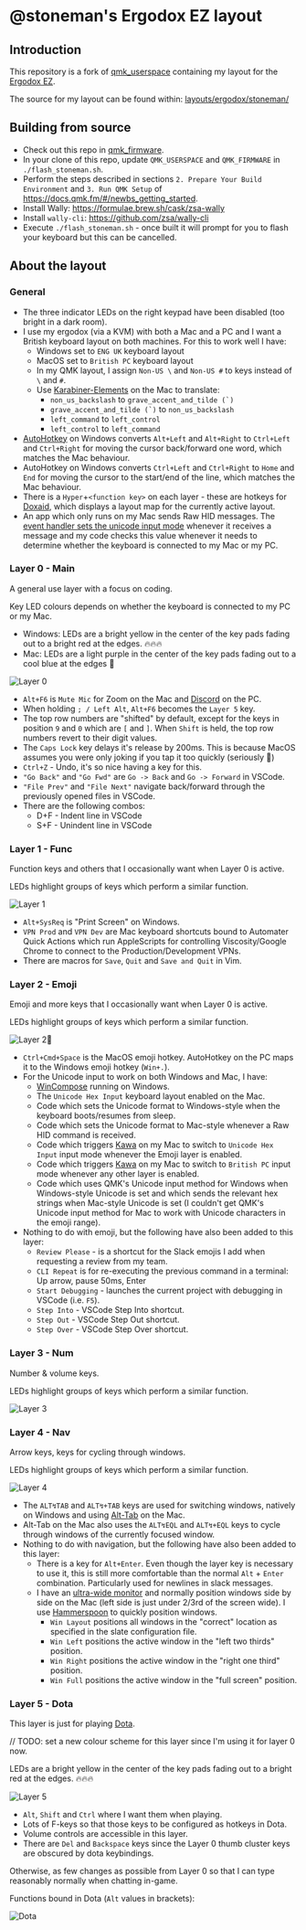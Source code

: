 # @stoneman's Ergodox EZ layout

## Introduction

This repository is a fork of [qmk_userspace](https://github.com/qmk/qmk_userspace) containing my layout for the [Ergodox EZ](https://ergodox-ez.com/).

The source for my layout can be found within: [layouts/ergodox/stoneman/](layouts/ergodox/stoneman/)

## Building from source

- Check out this repo in [qmk_firmware](https://github.com/qmk/qmk_firmware).
- In your clone of this repo, update `QMK_USERSPACE` and `QMK_FIRMWARE` in `./flash_stoneman.sh`.
- Perform the steps described in sections `2. Prepare Your Build Environment` and `3. Run QMK Setup` of <https://docs.qmk.fm/#/newbs_getting_started>.
- Install Wally: https://formulae.brew.sh/cask/zsa-wally
- Install `wally-cli`: https://github.com/zsa/wally-cli
- Execute `./flash_stoneman.sh` - once built it will prompt for you to flash your keyboard but this can be cancelled.

## About the layout

### General

- The three indicator LEDs on the right keypad have been disabled (too bright in a dark room).
- I use my ergodox (via a KVM) with both a Mac and a PC and I want a British keyboard layout on both machines. For this to work well I have:
  - Windows set to `ENG UK` keyboard layout
  - MacOS set to `British PC` keyboard layout
  - In my QMK layout, I assign `Non-US \` and `Non-US #` to keys instead of `\` and `#`.
  - Use [Karabiner-Elements](https://karabiner-elements.pqrs.org/) on the Mac to translate:
    - `non_us_backslash` to ``grave_accent_and_tilde (`)``
    - ``grave_accent_and_tilde (`)`` to `non_us_backslash`
    - `left_command` to `left_control`
    - `left_control` to `left_command`
- [AutoHotkey](https://www.autohotkey.com/) on Windows converts `Alt+Left` and `Alt+Right` to `Ctrl+Left` and `Ctrl+Right` for moving the cursor back/forward one word, which matches the Mac behaviour.
- AutoHotkey on Windows converts `Ctrl+Left` and `Ctrl+Right` to `Home` and `End` for moving the cursor to the start/end of the line, which matches the Mac behaviour.
- There is a `Hyper`+`<function key>` on each layer - these are hotkeys for [Doxaid](https://github.com/stoneman/doxaid), which displays a layout map for the currently active layout.
- An app which only runs on my Mac sends Raw HID messages. The [event handler sets the unicode input mode](https://github.com/stoneman/qmk_firmware/blob/ebfa77d949c5d4d9c43d87f41904b13ccf720d7b/keyboards/ergodox_ez/keymaps/stoneman/keymap.c#L660-L661) whenever it receives a message and my code checks this value whenever it needs to determine whether the keyboard is connected to my Mac or my PC.

### Layer 0 - Main

A general use layer with a focus on coding.

Key LED colours depends on whether the keyboard is connected to my PC or my Mac.

- Windows: LEDs are a bright yellow in the center of the key pads fading out to a bright red at the edges. 🔥🔥🔥
- Mac: LEDs are a light purple in the center of the key pads fading out to a cool blue at the edges 💎

![Layer 0](images/layer_0.png)

- `Alt+F6` is `Mute Mic` for Zoom on the Mac and [Discord](https://discordapp.com/) on the PC.
- When holding `; / Left Alt`, `Alt+F6` becomes the `Layer 5` key.
- The top row numbers are "shifted" by default, except for the keys in position `9` and `0` which are `[` and `]`. When `Shift` is held, the top row numbers revert to their digit values.
- The `Caps Lock` key delays it's release by 200ms. This is because MacOS assumes you were only joking if you tap it too quickly (seriously 🤦‍)
- `Ctrl+Z` - Undo, it's so nice having a key for this.
- `"Go Back"` and `"Go Fwd"` are `Go -> Back` and `Go -> Forward` in VSCode.
- `"File Prev"` and `"File Next"` navigate back/forward through the previously opened files in VSCode.
- There are the following combos:
  - D+F - Indent line in VSCode
  - S+F - Unindent line in VSCode

### Layer 1 - Func

Function keys and others that I occasionally want when Layer 0 is active.

LEDs highlight groups of keys which perform a similar function.

![Layer 1](images/layer_1.png)

- `Alt+SysReq` is "Print Screen" on Windows.
- `VPN Prod` and `VPN Dev` are Mac keyboard shortcuts bound to Automater Quick Actions which run AppleScripts for controlling Viscosity/Google Chrome to connect to the Production/Development VPNs.
- There are macros for `Save`, `Quit` and `Save and Quit` in Vim.

### Layer 2 - Emoji

Emoji and more keys that I occasionally want when Layer 0 is active.

LEDs highlight groups of keys which perform a similar function.

![Layer 2](images/layer_2.png)🙈

- `Ctrl+Cmd+Space` is the MacOS emoji hotkey. AutoHotkey on the PC maps it to the Windows emoji hotkey (`Win+.`).
- For the Unicode input to work on both Windows and Mac, I have:
  - [WinCompose](https://github.com/samhocevar/wincompose) running on Windows.
  - The `Unicode Hex Input` keyboard layout enabled on the Mac.
  - Code which sets the Unicode format to Windows-style when the keyboard boots/resumes from sleep.
  - Code which sets the Unicode format to Mac-style whenever a Raw HID command is received.
  - Code which triggers [Kawa](https://github.com/hatashiro/kawa) on my Mac to switch to `Unicode Hex Input` input mode whenever the Emoji layer is enabled.
  - Code which triggers [Kawa](https://github.com/hatashiro/kawa) on my Mac to switch to `British PC` input mode whenever any other layer is enabled.
  - Code which uses QMK's Unicode input method for Windows when Windows-style Unicode is set and which sends the relevant hex strings when Mac-style Unicode is set (I couldn't get QMK's Unicode input method for Mac to work with Unicode characters in the emoji range).
- Nothing to do with emoji, but the following have also been added to this layer:
  - `Review Please` - is a shortcut for the Slack emojis I add when requesting a review from my team.
  - `CLI Repeat` is for re-executing the previous command in a terminal: Up arrow, pause 50ms, Enter
  - `Start Debugging` - launches the current project with debugging in VSCode (i.e. `F5`).
  - `Step Into` - VSCode Step Into shortcut.
  - `Step Out` - VSCode Step Out shortcut.
  - `Step Over` - VSCode Step Over shortcut.

### Layer 3 - Num

Number & volume keys.

LEDs highlight groups of keys which perform a similar function.

![Layer 3](images/layer_3.png)

### Layer 4 - Nav

Arrow keys, keys for cycling through windows.

LEDs highlight groups of keys which perform a similar function.

![Layer 4](images/layer_4.png)

- The `ALT↯TAB` and `ALT↯+TAB` keys are used for switching windows, natively on Windows and using [Alt-Tab](https://github.com/lwouis/alt-tab-macos) on the Mac.
- Alt-Tab on the Mac also uses the `ALT↯EQL` and `ALT↯+EQL` keys to cycle through windows of the currently focused window.
- Nothing to do with navigation, but the following have also been added to this layer:
  - There is a key for `Alt+Enter`. Even though the layer key is necessary to use it, this is still more comfortable than the normal `Alt` + `Enter` combination. Particularly used for newlines in slack messages.
  - I have an [ultra-wide monitor](https://www.samsung.com/uk/monitors/curved-se790c/LS34E790CNSEN/) and normally position windows side by side on the Mac (left side is just under 2/3rd of the screen wide). I use [Hammerspoon](http://hammerspoon.org/) to quickly position windows.
    - `Win Layout` positions all windows in the "correct" location as specified in the slate configuration file.
    - `Win Left` positions the active window in the "left two thirds" position.
    - `Win Right` positions the active window in the "right one third" position.
    - `Win Full` positions the active window in the "full screen" position.

### Layer 5 - Dota

This layer is just for playing [Dota](http://www.dota2.com).

// TODO: set a new colour scheme for this layer since I'm using it for layer 0 now.

LEDs are a bright yellow in the center of the key pads fading out to a bright red at the edges. 🔥🔥🔥

![Layer 5](images/layer_5.png)

- `Alt`, `Shift` and `Ctrl` where I want them when playing.
- Lots of F-keys so that those keys to be configured as hotkeys in Dota.
- Volume controls are accessible in this layer.
- There are `Del` and `Backspace` keys since the Layer 0 thumb cluster keys are obscured by dota keybindings.

Otherwise, as few changes as possible from Layer 0 so that I can type reasonably normally when chatting in-game.

Functions bound in Dota (`Alt` values in brackets):

![Dota](images/dota_key_bindings.png)
